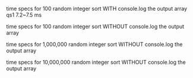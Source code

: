 time specs for 100 random integer sort WITH console.log the output array
qs1 7.2~7.5 ms

time specs for 100 random integer sort WITHOUT console.log the output array

time specs for 1,000,000 random integer sort WITHOUT console.log the output array

time specs for 10,000,000 random integer sort WITHOUT console.log the output array
